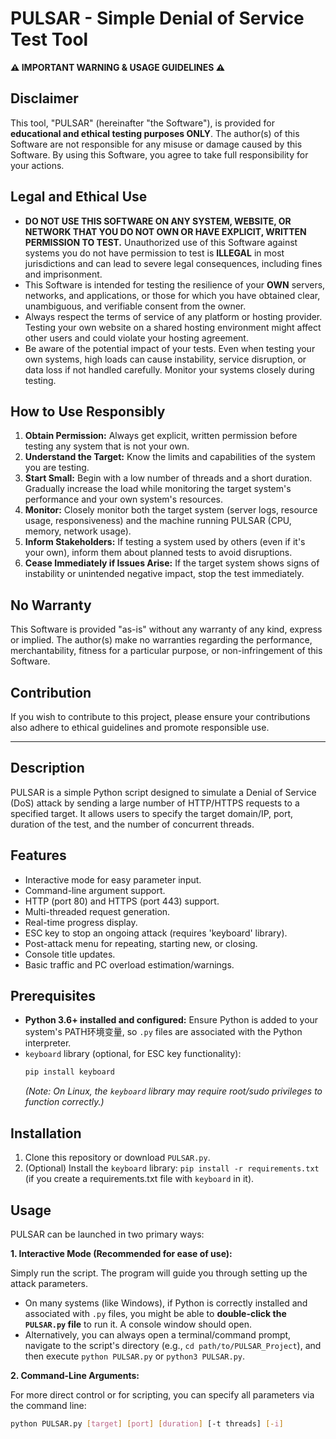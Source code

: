 # PULSAR - Simple Denial of Service Test Tool

**⚠️ IMPORTANT WARNING & USAGE GUIDELINES ⚠️**

## Disclaimer

This tool, "PULSAR" (hereinafter "the Software"), is provided for **educational and ethical testing purposes ONLY**. The author(s) of this Software are not responsible for any misuse or damage caused by this Software. By using this Software, you agree to take full responsibility for your actions.

## Legal and Ethical Use

*   **DO NOT USE THIS SOFTWARE ON ANY SYSTEM, WEBSITE, OR NETWORK THAT YOU DO NOT OWN OR HAVE EXPLICIT, WRITTEN PERMISSION TO TEST.** Unauthorized use of this Software against systems you do not have permission to test is **ILLEGAL** in most jurisdictions and can lead to severe legal consequences, including fines and imprisonment.
*   This Software is intended for testing the resilience of your **OWN** servers, networks, and applications, or those for which you have obtained clear, unambiguous, and verifiable consent from the owner.
*   Always respect the terms of service of any platform or hosting provider. Testing your own website on a shared hosting environment might affect other users and could violate your hosting agreement.
*   Be aware of the potential impact of your tests. Even when testing your own systems, high loads can cause instability, service disruption, or data loss if not handled carefully. Monitor your systems closely during testing.

## How to Use Responsibly

1.  **Obtain Permission:** Always get explicit, written permission before testing any system that is not your own.
2.  **Understand the Target:** Know the limits and capabilities of the system you are testing.
3.  **Start Small:** Begin with a low number of threads and a short duration. Gradually increase the load while monitoring the target system's performance and your own system's resources.
4.  **Monitor:** Closely monitor both the target system (server logs, resource usage, responsiveness) and the machine running PULSAR (CPU, memory, network usage).
5.  **Inform Stakeholders:** If testing a system used by others (even if it's your own), inform them about planned tests to avoid disruptions.
6.  **Cease Immediately if Issues Arise:** If the target system shows signs of instability or unintended negative impact, stop the test immediately.

## No Warranty

This Software is provided "as-is" without any warranty of any kind, express or implied. The author(s) make no warranties regarding the performance, merchantability, fitness for a particular purpose, or non-infringement of this Software.

## Contribution

If you wish to contribute to this project, please ensure your contributions also adhere to ethical guidelines and promote responsible use.

---

## Description
PULSAR is a simple Python script designed to simulate a Denial of Service (DoS) attack by sending a large number of HTTP/HTTPS requests to a specified target. It allows users to specify the target domain/IP, port, duration of the test, and the number of concurrent threads.

## Features
*   Interactive mode for easy parameter input.
*   Command-line argument support.
*   HTTP (port 80) and HTTPS (port 443) support.
*   Multi-threaded request generation.
*   Real-time progress display.
*   ESC key to stop an ongoing attack (requires 'keyboard' library).
*   Post-attack menu for repeating, starting new, or closing.
*   Console title updates.
*   Basic traffic and PC overload estimation/warnings.

## Prerequisites
*   **Python 3.6+ installed and configured:** Ensure Python is added to your system's PATH环境变量, so `.py` files are associated with the Python interpreter.
*   `keyboard` library (optional, for ESC key functionality):
    ```bash
    pip install keyboard
    ```
    *(Note: On Linux, the `keyboard` library may require root/sudo privileges to function correctly.)*

## Installation
1.  Clone this repository or download `PULSAR.py`.
2.  (Optional) Install the `keyboard` library: `pip install -r requirements.txt` (if you create a requirements.txt file with `keyboard` in it).

## Usage

PULSAR can be launched in two primary ways:

**1. Interactive Mode (Recommended for ease of use):**

Simply run the script. The program will guide you through setting up the attack parameters.
*   On many systems (like Windows), if Python is correctly installed and associated with `.py` files, you might be able to **double-click the `PULSAR.py` file** to run it. A console window should open.
*   Alternatively, you can always open a terminal/command prompt, navigate to the script's directory (e.g., `cd path/to/PULSAR_Project`), and then execute `python PULSAR.py` or `python3 PULSAR.py`.

**2. Command-Line Arguments:**

For more direct control or for scripting, you can specify all parameters via the command line:

```bash
python PULSAR.py [target] [port] [duration] [-t threads] [-i]
